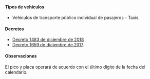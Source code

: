 #### Tipos de vehículos

- Vehículos de transporte público individual de pasajeros - Taxis

#### Decretos

- [Decreto 1483 de diciembre de 2018](http://www.transitocartagena.gov.co/links/Decretos/Decretos_2018/Decreto_1483.PDF)
- [Decreto 1659 de diciembre de 2017](/cartagena/decreto-1659-de-diciembre-de-2017.pdf)

#### Observaciones

El pico y placa operará de acuerdo con el último dígito de la fecha del calendario.
